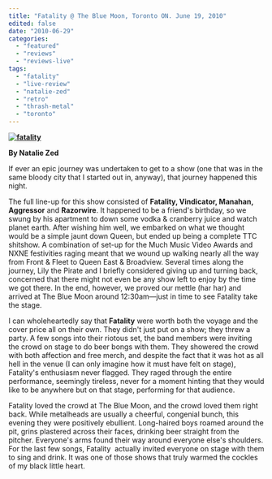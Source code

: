 ```yaml
---
title: "Fatality @ The Blue Moon, Toronto ON. June 19, 2010"
edited: false
date: "2010-06-29"
categories:
  - "featured"
  - "reviews"
  - "reviews-live"
tags:
  - "fatality"
  - "live-review"
  - "natalie-zed"
  - "retro"
  - "thrash-metal"
  - "toronto"
---
```


**[![fatality](http://www.hellbound.ca/wp-content/uploads/2010/06/fatality-300x199.jpg "fatality")](http://www.hellbound.ca/wp-content/uploads/2010/06/fatality.jpg)**

**By Natalie Zed**

If ever an epic journey was undertaken to get to a show (one that was in the same bloody city that I started out in, anyway), that journey happened this night.

The full line-up for this show consisted of **Fatality, Vindicator, Manahan, Aggressor** and **Razorwire**. It happened to be a friend's birthday, so we swung by his apartment to down some vodka & cranberry juice and watch planet earth. After wishing him well, we embarked on what we thought would be a simple jaunt down Queen, but ended up being a complete TTC shitshow. A combination of set-up for the Much Music Video Awards and NXNE festivities raging meant that we wound up walking nearly all the way from Front & Fleet to Queen East & Broadview. Several times along the journey, Lily the Pirate and I briefly considered giving up and turning back, concerned that there might not even be any show left to enjoy by the time we got there. In the end, however, we proved our mettle (har har) and arrived at The Blue Moon around 12:30am—just in time to see Fatality take the stage.

I can wholeheartedly say that **Fatality** were worth both the voyage and the cover price all on their own. They didn't just put on a show; they threw a party. A few songs into their riotous set, the band members were inviting the crowd on stage to do beer bongs with them. They showered the crowd with both affection and free merch, and despite the fact that it was hot as all hell in the venue (I can only imagine how it must have felt on stage), Fatality's enthusiasm never flagged. They raged through the entire performance, seemingly tireless, never for a moment hinting that they would like to be anywhere but on that stage, performing for that audience.

Fatality loved the crowd at The Blue Moon, and the crowd loved them right back. While metalheads are usually a cheerful, congenial bunch, this evening they were positively ebullient. Long-haired boys roamed around the pit, grins plastered across their faces, drinking beer straight from the pitcher. Everyone's arms found their way around everyone else's shoulders. For the last few songs, Fatality  actually invited everyone on stage with them to sing and drink. It was one of those shows that truly warmed the cockles of my black little heart.
